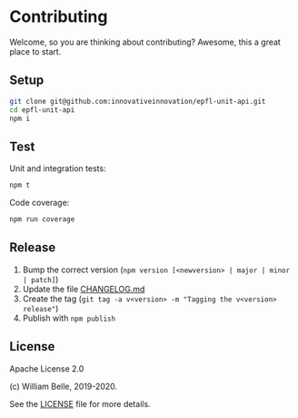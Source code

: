 Contributing
============

Welcome, so you are thinking about contributing?
Awesome, this a great place to start.

Setup
-----

```bash
git clone git@github.com:innovativeinnovation/epfl-unit-api.git
cd epfl-unit-api
npm i
```

Test
----

Unit and integration tests:

```bash
npm t
```

Code coverage:

```bash
npm run coverage
```

Release
-------

1. Bump the correct version (`npm version [<newversion> | major | minor | patch]`)
1. Update the file [CHANGELOG.md](CHANGELOG.md)
1. Create the tag (`git tag -a v<version> -m "Tagging the v<version> release"`)
1. Publish with `npm publish`

License
-------

Apache License 2.0

(c) William Belle, 2019-2020.

See the [LICENSE](LICENSE) file for more details.
